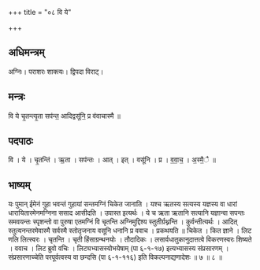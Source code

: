 +++
title = "०८ वि ये"

+++
## अधिमन्त्रम्
अग्निः। पराशरः शाक्त्यः। द्विपदा विराट्।

## मन्त्रः
वि ये चृ॒तन्त्यृ॒ता सप॑न्त॒ आदिद्वसू॑नि॒ प्र व॑वाचास्मै ॥

## पदपाठः
वि । ये । चृ॒तन्ति॑ । ऋ॒ता । सप॑न्तः । आत् । इत् । वसू॑नि । प्र । व॒वा॒च॒ । अ॒स्मै॒ै ॥

## भाष्यम्
यः पुमान् ईमेनं गुहा भवन्तं गुहायां सन्तमग्निं चिकेत जानाति । यश्च ऋतस्य सत्यस्य यज्ञस्य वा धारां धारायितारमेनमग्निना ससाद आसीदति । उपास्त इत्यर्थः । ये च ऋता ऋतानि सत्यानि यज्ञान्वा सपन्तः समवयन्तः स्पृशन्तो वा पुरुषा एतमग्निं वि चृतन्ति अग्निमुद्दिश्य स्तुतीर्ग्रथ्नन्ति । कुर्वन्तीत्यर्थः । आदित् स्तुत्यनन्तरमेवास्मै सर्वस्मै स्तोतृजनाय वसूनि धनानि प्र ववाच । प्रकथयति ॥ चिकेत । कित ज्ञाने । लिट णलि लित्स्वरः । चृतन्ति । चृती हिंसाग्रन्थनयोः । तौदादिकः । लसार्वधातुकानुदात्तत्वे विकरणस्वरः शिष्यते । ववाच । लिट ब्रुवो वचिः । लिट्यभ्यासस्योभयेषाम् (पा ६-१-१७) इत्यभ्यासस्य संप्रसारणम् । संप्रसारणाच्चेति परपूर्वत्वस्य वा छन्दसि (पा ६-१-११६) इति विकल्पनाद्यणादेशः ॥ ७ ॥ ८ ॥